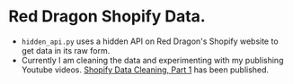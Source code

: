 # Red Dragon Shopify Data.
 * `hidden_api.py` uses a hidden API on Red Dragon's Shopify website to get data in its raw form.
 * Currently I am cleaning the data and experimenting with my publishing Youtube videos. [Shopify Data Cleaning, Part 1](https://www.youtube.com/watch?v=8YPajpUGKh4) has been published.  
